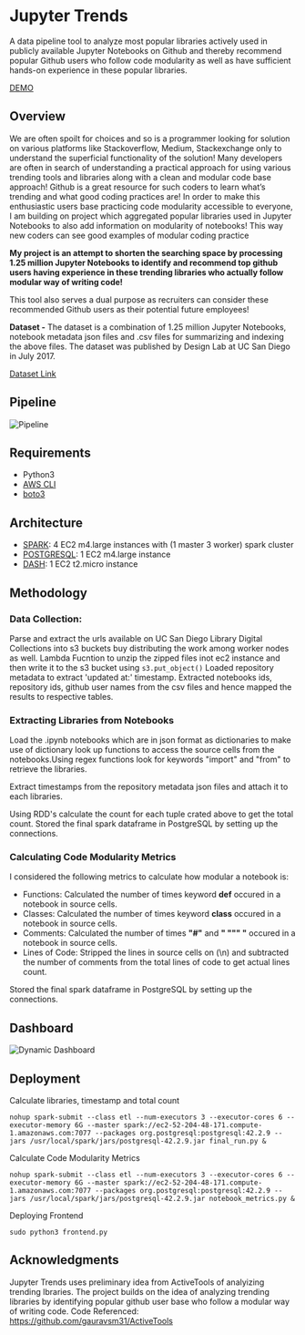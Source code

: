 # Jupyter Trends

A data pipeline tool to analyze most popular libraries actively used in publicly available Jupyter Notebooks on Github and thereby recommend popular Github users who follow code modularity as well as have sufficient hands-on experience in these popular libraries.

[DEMO](http://pipelinedata.me/)

## Overview
We are often spoilt for choices and so is a programmer looking for solution on various platforms like Stackoverflow, Medium, Stackexchange only to understand the superficial functionality of the solution! 
Many developers are often in search of understanding a practical approach for using various trending tools and libraries along with a clean and modular code base approach!
Github is a great resource for such coders to learn what’s trending and what good coding practices are!
In order to make this enthusiastic users base practicing code modularity accessible to everyone, I am  building on project which aggregated popular libraries used in Jupyter Notebooks to also add information on modularity of notebooks! This way new coders can see good examples of modular coding practice 

**My project is an attempt to shorten the searching space by processing 1.25 million Jupyter Notebooks to identify and recommend top github users having experience in these trending libraries who actually follow modular way of writing code!**

This tool also serves a dual purpose as recruiters can consider these recommended Github users as their potential future employees! 

**Dataset -** The dataset is a combination of 1.25 million Jupyter Notebooks, notebook metadata json files and .csv files for summarizing and indexing the above files. The dataset was published by Design Lab at UC San Diego in July 2017.

[Dataset Link](https://library.ucsd.edu/dc/object/bb2733859v)

## Pipeline
![Pipeline](https://github.com/pjm526/Jupyter-Trends/blob/master/Figures/pipeline.png)

## Requirements
* Python3
* [AWS CLI](https://aws.amazon.com/cli/)
* [boto3](https://boto3.amazonaws.com/v1/documentation/api/latest/guide/quickstart.html#installation)

## Architecture
* [SPARK](https://blog.insightdatascience.com/simply-install-spark-cluster-mode-341843a52b88): 4 EC2 m4.large instances with (1 master 3 worker) spark cluster
* [POSTGRESQL](https://blog.insightdatascience.com/simply-install-postgresql-58c1e4ebf252): 1 EC2 m4.large instance
* [DASH](https://dash.plot.ly/installation): 1 EC2 t2.micro instance 

## Methodology

### Data Collection:
Parse and extract the urls available on UC San Diego Library Digital Collections into s3 buckets buy distributing the work among worker nodes as well.
Lambda Fucntion to unzip the zipped files inot ec2 instance and then write it to the s3 bucket using `s3.put_object()`
Loaded repository metadata to extract 'updated at:' timestamp.
Extracted notebooks ids, repository ids, github user names from the csv files and hence mapped the results to respective tables. 


### Extracting Libraries from Notebooks
Load the .ipynb notebooks which are in json format as dictionaries to make use of dictionary look up functions to access the source cells from the notebooks.Using regex functions look for keywords "import" and "from" to retrieve the libraries.

Extract timestamps from the repository metadata json files and attach it to each libraries.

Using RDD's calculate the count for each tuple crated above to get the total count.
Stored the final spark dataframe in PostgreSQL by setting up the connections.
 
 ### Calculating Code Modularity Metrics
 I considered the following metrics to calculate how modular a notebook is:
 * Functions: Calculated the number of times keyword **def** occured in a notebook in source cells.
 * Classes: Calculated the number of times keyword **class** occured in a notebook in source cells.
 * Comments: Calculated the number of times **"#"** and **" """ "** occured in a notebook in source cells.
 * Lines of Code: Stripped the lines in source cells on (\n) and subtracted the number of comments from the total lines of code to get actual lines count.
 
 Stored the final spark dataframe in PostgreSQL by setting up the connections.
 
 ## Dashboard
 ![Dynamic Dashboard](https://github.com/pjm526/Jupyter-Trends/blob/master/Figures/Screenshot%20from%202020-02-13%2011-57-33.png)
 
 ## Deployment
 
 Calculate libraries, timestamp and total count
 
 `nohup spark-submit --class etl --num-executors 3 --executor-cores 6 --executor-memory 6G --master spark://ec2-52-204-48-171.compute-1.amazonaws.com:7077 --packages org.postgresql:postgresql:42.2.9 --jars /usr/local/spark/jars/postgresql-42.2.9.jar final_run.py &`

Calculate Code Modularity Metrics

`nohup spark-submit --class etl --num-executors 3 --executor-cores 6 --executor-memory 6G --master spark://ec2-52-204-48-171.compute-1.amazonaws.com:7077 --packages org.postgresql:postgresql:42.2.9 --jars /usr/local/spark/jars/postgresql-42.2.9.jar notebook_metrics.py &`

Deploying Frontend

`sudo python3 frontend.py`
 
 ## Acknowledgments
Jupyter Trends uses preliminary idea from ActiveTools of analyizing trending lbraries.
The project builds on the idea of analyzing trending libraries by identifying popular github user base who follow a modular way of writing code. 
Code Referenced: https://github.com/gauravsm31/ActiveTools
